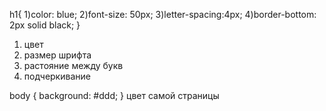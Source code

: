 h1{
    1)color: blue;
    2)font-size: 50px;
    3)letter-spacing:4px;
    4)border-bottom: 2px solid black;
}
1) цвет 
2) размер шрифта
3) растояние между букв
4) подчеркивание 

body {
    background: #ddd;
}
цвет самой страницы